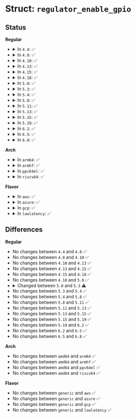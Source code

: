 # Struct: <code>regulator_enable_gpio</code>

## Status
<b>Regular</b>
<ul>
<li>
<details>
<summary>In <code>4.4</code>: ✅</summary>

```c
struct regulator_enable_gpio {
    struct list_head list;
    struct gpio_desc *gpiod;
    u32 enable_count;
    u32 request_count;
    unsigned int ena_gpio_invert;
};
```
</details>
</li>
<li>
<details>
<summary>In <code>4.8</code>: ✅</summary>

```c
struct regulator_enable_gpio {
    struct list_head list;
    struct gpio_desc *gpiod;
    u32 enable_count;
    u32 request_count;
    unsigned int ena_gpio_invert;
};
```
</details>
</li>
<li>
<details>
<summary>In <code>4.10</code>: ✅</summary>

```c
struct regulator_enable_gpio {
    struct list_head list;
    struct gpio_desc *gpiod;
    u32 enable_count;
    u32 request_count;
    unsigned int ena_gpio_invert;
};
```
</details>
</li>
<li>
<details>
<summary>In <code>4.13</code>: ✅</summary>

```c
struct regulator_enable_gpio {
    struct list_head list;
    struct gpio_desc *gpiod;
    u32 enable_count;
    u32 request_count;
    unsigned int ena_gpio_invert;
};
```
</details>
</li>
<li>
<details>
<summary>In <code>4.15</code>: ✅</summary>

```c
struct regulator_enable_gpio {
    struct list_head list;
    struct gpio_desc *gpiod;
    u32 enable_count;
    u32 request_count;
    unsigned int ena_gpio_invert;
};
```
</details>
</li>
<li>
<details>
<summary>In <code>4.18</code>: ✅</summary>

```c
struct regulator_enable_gpio {
    struct list_head list;
    struct gpio_desc *gpiod;
    u32 enable_count;
    u32 request_count;
    unsigned int ena_gpio_invert;
};
```
</details>
</li>
<li>
<details>
<summary>In <code>5.0</code>: ✅</summary>

```c
struct regulator_enable_gpio {
    struct list_head list;
    struct gpio_desc *gpiod;
    u32 enable_count;
    u32 request_count;
    unsigned int ena_gpio_invert;
};
```
</details>
</li>
<li>
<details>
<summary>In <code>5.3</code>: ✅</summary>

```c
struct regulator_enable_gpio {
    struct list_head list;
    struct gpio_desc *gpiod;
    u32 enable_count;
    u32 request_count;
};
```
</details>
</li>
<li>
<details>
<summary>In <code>5.4</code>: ✅</summary>

```c
struct regulator_enable_gpio {
    struct list_head list;
    struct gpio_desc *gpiod;
    u32 enable_count;
    u32 request_count;
};
```
</details>
</li>
<li>
<details>
<summary>In <code>5.8</code>: ✅</summary>

```c
struct regulator_enable_gpio {
    struct list_head list;
    struct gpio_desc *gpiod;
    u32 enable_count;
    u32 request_count;
};
```
</details>
</li>
<li>
<details>
<summary>In <code>5.11</code>: ✅</summary>

```c
struct regulator_enable_gpio {
    struct list_head list;
    struct gpio_desc *gpiod;
    u32 enable_count;
    u32 request_count;
};
```
</details>
</li>
<li>
<details>
<summary>In <code>5.13</code>: ✅</summary>

```c
struct regulator_enable_gpio {
    struct list_head list;
    struct gpio_desc *gpiod;
    u32 enable_count;
    u32 request_count;
};
```
</details>
</li>
<li>
<details>
<summary>In <code>5.15</code>: ✅</summary>

```c
struct regulator_enable_gpio {
    struct list_head list;
    struct gpio_desc *gpiod;
    u32 enable_count;
    u32 request_count;
};
```
</details>
</li>
<li>
<details>
<summary>In <code>5.19</code>: ✅</summary>

```c
struct regulator_enable_gpio {
    struct list_head list;
    struct gpio_desc *gpiod;
    u32 enable_count;
    u32 request_count;
};
```
</details>
</li>
<li>
<details>
<summary>In <code>6.2</code>: ✅</summary>

```c
struct regulator_enable_gpio {
    struct list_head list;
    struct gpio_desc *gpiod;
    u32 enable_count;
    u32 request_count;
};
```
</details>
</li>
<li>
<details>
<summary>In <code>6.5</code>: ✅</summary>

```c
struct regulator_enable_gpio {
    struct list_head list;
    struct gpio_desc *gpiod;
    u32 enable_count;
    u32 request_count;
};
```
</details>
</li>
<li>
<details>
<summary>In <code>6.8</code>: ✅</summary>

```c
struct regulator_enable_gpio {
    struct list_head list;
    struct gpio_desc *gpiod;
    u32 enable_count;
    u32 request_count;
};
```
</details>
</li>
</ul>
<b>Arch</b>
<ul>
<li>
<details>
<summary>In <code>arm64</code>: ✅</summary>

```c
struct regulator_enable_gpio {
    struct list_head list;
    struct gpio_desc *gpiod;
    u32 enable_count;
    u32 request_count;
};
```
</details>
</li>
<li>
<details>
<summary>In <code>armhf</code>: ✅</summary>

```c
struct regulator_enable_gpio {
    struct list_head list;
    struct gpio_desc *gpiod;
    u32 enable_count;
    u32 request_count;
};
```
</details>
</li>
<li>
<details>
<summary>In <code>ppc64el</code>: ✅</summary>

```c
struct regulator_enable_gpio {
    struct list_head list;
    struct gpio_desc *gpiod;
    u32 enable_count;
    u32 request_count;
};
```
</details>
</li>
<li>
<details>
<summary>In <code>riscv64</code>: ✅</summary>

```c
struct regulator_enable_gpio {
    struct list_head list;
    struct gpio_desc *gpiod;
    u32 enable_count;
    u32 request_count;
};
```
</details>
</li>
</ul>
<b>Flavor</b>
<ul>
<li>
<details>
<summary>In <code>aws</code>: ✅</summary>

```c
struct regulator_enable_gpio {
    struct list_head list;
    struct gpio_desc *gpiod;
    u32 enable_count;
    u32 request_count;
};
```
</details>
</li>
<li>
<details>
<summary>In <code>azure</code>: ✅</summary>

```c
struct regulator_enable_gpio {
    struct list_head list;
    struct gpio_desc *gpiod;
    u32 enable_count;
    u32 request_count;
};
```
</details>
</li>
<li>
<details>
<summary>In <code>gcp</code>: ✅</summary>

```c
struct regulator_enable_gpio {
    struct list_head list;
    struct gpio_desc *gpiod;
    u32 enable_count;
    u32 request_count;
};
```
</details>
</li>
<li>
<details>
<summary>In <code>lowlatency</code>: ✅</summary>

```c
struct regulator_enable_gpio {
    struct list_head list;
    struct gpio_desc *gpiod;
    u32 enable_count;
    u32 request_count;
};
```
</details>
</li>
</ul>

## Differences
<b>Regular</b>
<ul>
<li>
No changes between <code>4.4</code> and <code>4.8</code> ✅
</li>
<li>
No changes between <code>4.8</code> and <code>4.10</code> ✅
</li>
<li>
No changes between <code>4.10</code> and <code>4.13</code> ✅
</li>
<li>
No changes between <code>4.13</code> and <code>4.15</code> ✅
</li>
<li>
No changes between <code>4.15</code> and <code>4.18</code> ✅
</li>
<li>
No changes between <code>4.18</code> and <code>5.0</code> ✅
</li>
<li>
<details>
<summary>Changed between <code>5.0</code> and <code>5.3</code> ⚠️</summary>
<ul>
<li>
<b>Field removed. </b>
<code>unsigned int ena_gpio_invert</code>
</li>
</ul>
</details>
</li>
<li>
No changes between <code>5.3</code> and <code>5.4</code> ✅
</li>
<li>
No changes between <code>5.4</code> and <code>5.8</code> ✅
</li>
<li>
No changes between <code>5.8</code> and <code>5.11</code> ✅
</li>
<li>
No changes between <code>5.11</code> and <code>5.13</code> ✅
</li>
<li>
No changes between <code>5.13</code> and <code>5.15</code> ✅
</li>
<li>
No changes between <code>5.15</code> and <code>5.19</code> ✅
</li>
<li>
No changes between <code>5.19</code> and <code>6.2</code> ✅
</li>
<li>
No changes between <code>6.2</code> and <code>6.5</code> ✅
</li>
<li>
No changes between <code>6.5</code> and <code>6.8</code> ✅
</li>
</ul>
<b>Arch</b>
<ul>
<li>
No changes between <code>amd64</code> and <code>arm64</code> ✅
</li>
<li>
No changes between <code>amd64</code> and <code>armhf</code> ✅
</li>
<li>
No changes between <code>amd64</code> and <code>ppc64el</code> ✅
</li>
<li>
No changes between <code>amd64</code> and <code>riscv64</code> ✅
</li>
</ul>
<b>Flavor</b>
<ul>
<li>
No changes between <code>generic</code> and <code>aws</code> ✅
</li>
<li>
No changes between <code>generic</code> and <code>azure</code> ✅
</li>
<li>
No changes between <code>generic</code> and <code>gcp</code> ✅
</li>
<li>
No changes between <code>generic</code> and <code>lowlatency</code> ✅
</li>
</ul>
